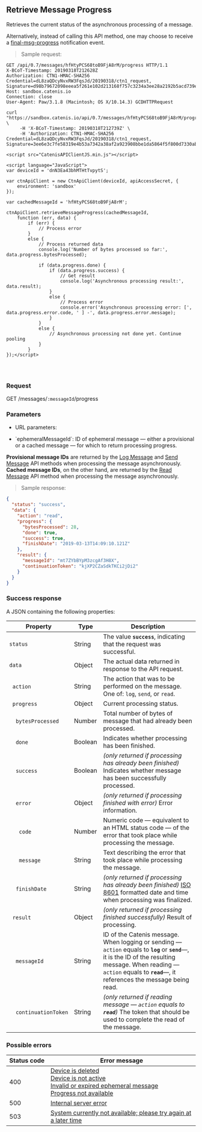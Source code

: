 ## Retrieve Message Progress

Retrieves the current status of the asynchronous processing of a message.

<aside class="notice">
Alternatively, instead of calling this API method, one may choose to receive a <a href="#final-progress-of-message-processing-final-msg-progress">final-msg-progress</a> notification event.
</aside>

> Sample request:

```http--raw
GET /api/0.7/messages/hfHtyPCS68toB9FjA8rM/progress HTTP/1.1
X-BCoT-Timestamp: 20190318T212628Z
Authorization: CTN1-HMAC-SHA256 Credential=dL8zaQDcyNvxRW3FqsJd/20190318/ctn1_request, Signature=d98b79672098eeea5f261e102d213168f757c3234a3ee28a2192b5acd739e664
Host: sandbox.catenis.io
Connection: close
User-Agent: Paw/3.1.8 (Macintosh; OS X/10.14.3) GCDHTTPRequest
```

```shell
curl "https://sandbox.catenis.io/api/0.7/messages/hfHtyPCS68toB9FjA8rM/progress" \
     -H 'X-BCoT-Timestamp: 20190318T212739Z' \
     -H 'Authorization: CTN1-HMAC-SHA256 Credential=dL8zaQDcyNvxRW3FqsJd/20190318/ctn1_request, Signature=3ee6e3c7fe58319e4b53a7342a38af2a923908bbe1da5864f5f800d7330abdc1'
```

```html--javascript
<script src="CatenisAPIClientJS.min.js"></script>

<script language="JavaScript">
var deviceId = 'dnN3Ea43bhMTHtTvpytS';

var ctnApiClient = new CtnApiClient(deviceId, apiAccessSecret, {
    environment: 'sandbox'
});

var cachedMessageId = 'hfHtyPCS68toB9FjA8rM';

ctnApiClient.retrieveMessageProgress(cachedMessageId,
    function (err, data) {
        if (err) {
            // Process error
        }
        else {
            // Process returned data
            console.log('Number of bytes processed so far:', data.progress.bytesProcessed);
                
            if (data.progress.done) {
                if (data.progress.success) {
                    // Get result
                    console.log('Asynchronous processing result:', data.result);
                }
                else {
                    // Process error
                    console.error('Asynchronous processing error: [', data.progress.error.code, ' ] -', data.progress.error.message);
                }
            }
            else {
                // Asynchronous processing not done yet. Continue pooling
            }
        }
});</script>
```

```javascript--node
```

```php
```

```cpp
```

### Request

GET /messages/`:messageId`/progress

### Parameters

<!-- Note: we are not using the native markdown list feature for the second level items because the generated
        HTML has no space to the following first level item -->
- URL parameters:
<ul class="parameterList">
  <li>`ephemeralMessageId`: ID of ephemeral message — either a provisional or a cached message — for which to return processing progress.</li>
</ul>

<aside class="notice">
<b>Provisional message IDs</b> are returned by the <a href="#log-message">Log Message</a> and <a href="#send-message">Send Message</a>
 API methods when processing the message asynchronously. <b>Cached message IDs</b>, on the other hand, are returned by the <a href="#read-message">Read Message</a>
 API method when processing the message asynchronously.
</aside>

> Sample response:

```json
{
  "status": "success",
  "data": {
    "action": "read",
    "progress": {
      "bytesProcessed": 28,
      "done": true,
      "success": true,
      "finishDate": "2019-03-13T14:09:10.121Z"
    },
    "result": {
      "messageId": "mt7ZYbBYpM3zcgAf3H8X",
      "continuationToken": "kjXP2CZaSdkTKCi2jDi2"
    }
  }
}
```

### Success response

A JSON containing the following properties:

| Property | Type | Description |
| -------- | ---- | ----------- |
| `status` | String | The value **`success`**, indicating that the request was successful. |
| `data` | Object | The actual data returned in response to the API request. |
| &nbsp;&nbsp;`action` | String | The action that was to be performed on the message. One of: `log`, `send`, or `read`. |
| &nbsp;&nbsp;`progress` | Object | Current processing status. |
| &nbsp;&nbsp;&nbsp;&nbsp;`bytesProcessed` | Number | Total number of bytes of message that had already been processed. |
| &nbsp;&nbsp;&nbsp;&nbsp;`done` | Boolean | Indicates whether processing has been finished. |
| &nbsp;&nbsp;&nbsp;&nbsp;`success` | Boolean | *(only returned if processing has already been finished)* Indicates whether message has been successfully processed. |
| &nbsp;&nbsp;&nbsp;&nbsp;`error` | Object | *(only returned if processing finished with error)* Error information. |
| &nbsp;&nbsp;&nbsp;&nbsp;&nbsp;&nbsp;`code` | Number | Numeric code — equivalent to an HTML status code — of the error that took place while processing the message. |
| &nbsp;&nbsp;&nbsp;&nbsp;&nbsp;&nbsp;`message` | String | Text describing the error that took place while processing the message. |
| &nbsp;&nbsp;&nbsp;&nbsp;`finishDate` | String | *(only returned if processing has already been finished)* <a href="https://en.wikipedia.org/wiki/ISO_8601" target="_blank">ISO 8601</a> formatted date and time when processing was finalized. |
| &nbsp;&nbsp;`result` | Object | *(only returned if processing finished successfully)* Result of processing. |
| &nbsp;&nbsp;&nbsp;&nbsp;`messageId` | String | ID of the Catenis message. When logging or sending — `action` equals to __`log`__ or __`send`__—, it is the ID of the resulting message. When reading — `action` equals to __`read`__—, it references the message being read. |
| &nbsp;&nbsp;&nbsp;&nbsp;`continuationToken` | String | *(only returned if reading message — `action` equals to __`read`__)* The token that should be used to complete the read of the message. |

### Possible errors

| Status&nbsp;code | Error&nbsp;message |
| ----------- | ------------- |
| 400 | <a href="#error_msg_80">Device is deleted</a><br><a href="#error_msg_90">Device is not active</a><br><a href="#error_msg_127">Invalid or expired ephemeral message</a><br><a href="#error_msg_207">Progress not available</a> |
| 500 | <a href="#error_msg_100">Internal server error</a> |
| 503 | <a href="#error_msg_220">System currently not available; please try again at a later time</a> |
